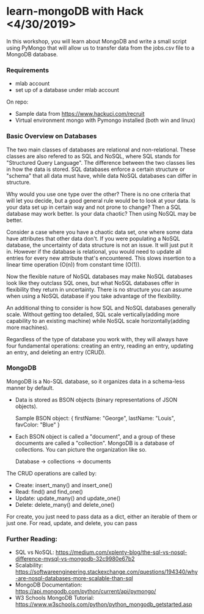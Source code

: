 # learn-mongoDB with Hack <4/30/2019>
In this workshop, you will learn about MongoDB and write a small script using PyMongo that will allow us to transfer data from the jobs.csv file to a MongoDB database.

### Requirements
- mlab account
- set up of a database under mlab account

On repo:
- Sample data from https://www.hackuci.com/recruit
- Virtual environment mongo with Pymongo installed (both win and linux)

### Basic Overview on Databases
The two main classes of databases are relational and non-relational. These classes are also refered to as SQL and NoSQL, where SQL stands for "Structured Query Language". The difference between the two classes lies in how the data is stored. SQL databases enforce a certain structure or "schema" that all data must have, while data NoSQL databases can differ in structure. 

Why would you use one type over the other? There is no one criteria that will let you decide, but a good general rule would be to look at your data. Is your data set up in certain way and not prone to change? Then a SQL database may work better. Is your data chaotic? Then using NoSQL may be better. 

Consider a case where you have a chaotic data set, one where some data have attributes that other data don't. If you were populating a NoSQL database, the uncertainty of data structure is not an issue. It will just put it in. However if the database is relational, you would need to update all entries for every new attribute that's encountered. This slows insertion to a linear time operation (O(n)) from constant time (O(1)).

Now the flexible nature of NoSQL databases may make NoSQL databases look like they outclass SQL ones, but what NoSQL databases offer in flexibility they return in uncertainty. There is no structure you can assume when using a NoSQL database if you take advantage of the flexibility.  

An additional thing to consider is how SQL and NoSQL databases generally scale. Without getting too detailed, SQL scale vertically(adding more capability to an existing machine) while NoSQL scale horizontally(adding more machines).  

Regardless of the type of database you work with, they will always have four fundamental operations: creating an entry, reading an entry, updating an entry, and deleting an entry (CRUD).

### MongoDB
MongoDB is a No-SQL database, so it organizes data in a schema-less manner by default. 
- Data is stored as BSON objects (binary representations of JSON objects). 

    Sample BSON object:
    {
        firstName: "George",
        lastName: "Louis",
        favColor: "Blue"
    }

- Each BSON object is called a "document", and a group of these documents are called a "collection". MongoDB is a database of collections. You can picture the organization like so.
    
    Database -> collections -> documents

The CRUD operations are called by:
- Create: insert_many() and insert_one()
- Read:   find()        and find_one()
- Update: update_many() and update_one()
- Delete: delete_many() and delete_one()

For create, you just need to pass data as a dict, either an iterable of them or just one.
For read, update, and delete, you can pass 

### Further Reading:
- SQL vs NoSQL: https://medium.com/xplenty-blog/the-sql-vs-nosql-difference-mysql-vs-mongodb-32c9980e67b2
- Scalability: https://softwareengineering.stackexchange.com/questions/194340/why-are-nosql-databases-more-scalable-than-sql
- MongoDB Documentation: https://api.mongodb.com/python/current/api/pymongo/
- W3 Schools MongoDB Tutorial: https://www.w3schools.com/python/python_mongodb_getstarted.asp